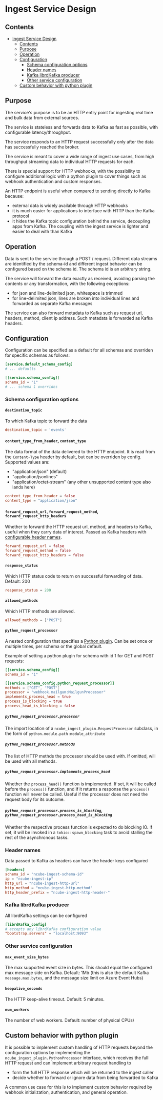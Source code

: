 # Ingest Service Design

## Contents

<!-- TOC -->
* [Ingest Service Design](#ingest-service-design)
  * [Contents](#contents)
  * [Purpose](#purpose)
  * [Operation](#operation)
  * [Configuration](#configuration)
    * [Schema configuration options](#schema-configuration-options)
    * [Header names](#header-names)
    * [Kafka librdKafka producer](#kafka-librdkafka-producer)
    * [Other service configuration](#other-service-configuration)
  * [Custom behavior with python plugin](#custom-behavior-with-python-plugin)
<!-- TOC -->

## Purpose

The service's purpose is to be an HTTP entry point for ingesting real time and bulk data from
external sources.

The service is stateless and forwards data to Kafka as fast as possible, with configurable
latency/throughput.

The service responds to an HTTP request successfully only after the data has successfully
reached the broker.

The service is meant to cover a wide range of ingest use cases, from high throughput streaming
data to individual HTTP requests for each.

There is special support for HTTP webhooks, with the possibility to configure additional
logic with a python plugin to cover things such as webhook authentication and custom
responses.

An HTTP endpoint is useful when compared to sending directly to Kafka because:
* external data is widely available through HTTP webhooks
* it is much easier for applications to interface with HTTP than the Kafka protocol
* it hides the Kafka topic configuration behind the service, decoupling apps from Kafka. The
  coupling with the ingest service is lighter and easier to deal with than Kafka

## Operation

Data is sent to the service through a POST /<schema-id> request. Different data streams
are identified by the schema-id and different ingest behavior can be configured based on the
schema id. The schema id is an arbitrary string.

The service will forward the data exactly as received, avoiding parsing the contents or any
transformation, with the following exceptions:
* for json and line-delimited json, whitespace is trimmed
* for line-delimited json, lines are broken into individual lines and forwarded as separate
Kafka messages

The service can also forward metadata to Kafka such as request url, headers, method, client ip
address. Such metadata is forwarded as Kafka headers.

## Configuration

Configuration can be specified as a default for all schemas and overriden for specific
schemas as follows:

```toml
[service.default_schema_config]
# ... defaults

[[service.schema_config]]
schema_id = "1"
# ... schema 1 overrides
```

### Schema configuration options

#### `destination_topic`

To which Kafka topic to forward the data

```toml
destination_topic = 'events'
```

#### `content_type_from_header`, `content_type`

The data format of the data delivered to the HTTP endpoint. It is read from the `Content-Type`
header by default, but can be overriden by config. Supported values are:
* "application/json" (default)
* "application/jsonlines"
* "application/octet-stream" (any other unsupported content type also lands here)

```toml
content_type_from_header = false
content_type = "application/json"
```

#### `forward_request_url`, `forward_request_method`, `forward_request_http_headers`

Whether to forward the HTTP request url, method, and headers to Kafka, useful when they carry
data of interest. Passed as Kafka headers with [configurable header names](#header-names).

```toml
forward_request_url = false
forward_request_method = false
forward_request_http_headers = false
```

#### `response_status`

Which HTTP status code to return on successful forwarding of data. Default: 200

```toml
response_status = 200
```

#### `allowed_methods`

Which HTTP methods are allowed.

```toml
allowed_methods = ["POST"]
```

#### `python_request_processor`

A nested configuration that specifies a [Python plugin](#custom-behavior-with-python-plugin).
Can be set once or multiple times, per schema or the global default.

Example of setting a python plugin for schema with id 1 for GET and POST requests:

```toml
[[service.schema_config]]
schema_id = "1"

[[service.schema_config.python_request_processor]]
methods = ["GET", "POST"]
processor = "webhook.mailgun:MailgunProcessor"
implements_process_head = true
process_is_blocking = true
process_head_is_blocking = false
```

##### `python_request_processor.processor`

The import location of a `ncube_ingest_plugin.RequestProcessor` subclass, in the form of
`python.module.path:module_attribute`

##### `python_request_processor.methods`

The list of HTTP methds the processor should be used with. If omitted, will be used with all methods.

##### `python_request_processor.implements_process_head`

Whether the `process_head()` function is implemented. If set, it will be called before the
`process()` function, and if it returns a response the `process()` function will never be called.
Useful if the processor does not need the request body for its outcome.

##### `python_request_processor.process_is_blocking`, `python_request_processor.process_head_is_blocking`

Whether the respective process function is expected to do blocking IO. If set, it will be invoked
in a `tokio::spawn_blocking` task to avoid stalling the rest of the asynchronous tasks.


### Header names

Data passed to Kafka as headers can have the header keys configured

```toml
[headers]
schema_id = "ncube-ingest-schema-id"
ip = "ncube-ingest-ip"
http_url = "ncube-ingest-http-url"
http_method = "ncube-ingest-http-method"
http_header_prefix = "ncube-ingest-http-header-"
```

### Kafka librdKafka producer

All librdKafka settings can be configured

```toml
[librdKafka_config]
# accepts any librdKafka configuration value
"bootstrap.servers" = "localhost:9093"
```

### Other service configuration

#### `max_event_size_bytes`

The max supported event size in bytes. This should equal the configured max message side on Kafka.
Default: 1Mb (this is also the default Kafka `message.max.bytes`, and the message size limit on
Azure Event Hubs)

#### `keepalive_seconds`

The HTTP keep-alive timeout. Default: 5 minutes.

#### `num_workers`

The number of web workers. Default: number of physical CPUs/

## Custom behavior with python plugin

It is possible to implement custom handling of HTTP requests beyond the configuration
options by implementing the `ncube_ingest_plugin.PythonProcessor` interface, which
receives the full HTTP request and can implement arbitrary request handling to 
* form the full HTTP response which will be returned to the ingest caller
* decide whether to forward or ignore data from being forwarded to Kafka

A common use case for this is to implement custom behavior required by webhook initialization,
authentication, and general operation.

